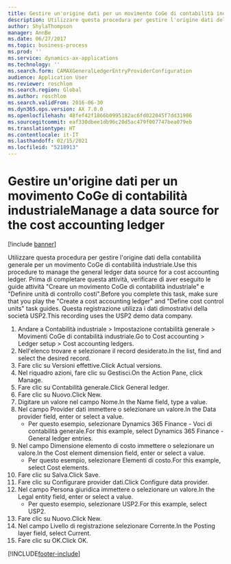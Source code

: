```yaml
---
title: Gestire un'origine dati per un movimento CoGe di contabilità industriale
description: Utilizzare questa procedura per gestire l'origine dati della contabilità generale per un movimento CoGe di contabilità industriale.
author: ShylaThompson
manager: AnnBe
ms.date: 06/27/2017
ms.topic: business-process
ms.prod: ''
ms.service: dynamics-ax-applications
ms.technology: ''
ms.search.form: CAMAXGeneralLedgerEntryProviderConfiguration
audience: Application User
ms.reviewer: roschlom
ms.search.region: Global
ms.author: roschlom
ms.search.validFrom: 2016-06-30
ms.dyn365.ops.version: AX 7.0.0
ms.openlocfilehash: 48fef42f1866b0995182ac6fd022045f7dd31906
ms.sourcegitcommit: eaf330dbee1db96c20d5ac479f007747bea079eb
ms.translationtype: HT
ms.contentlocale: it-IT
ms.lasthandoff: 02/15/2021
ms.locfileid: "5218913"
---
```

# <a name="manage-a-data-source-for-the-cost-accounting-ledger"></a><span data-ttu-id="51db3-103">Gestire un'origine dati per un movimento CoGe di contabilità industriale</span><span class="sxs-lookup"><span data-stu-id="51db3-103">Manage a data source for the cost accounting ledger</span></span>

[!include [banner](../../includes/banner.md)]

<span data-ttu-id="51db3-104">Utilizzare questa procedura per gestire l'origine dati della contabilità generale per un movimento CoGe di contabilità industriale.</span><span class="sxs-lookup"><span data-stu-id="51db3-104">Use this procedure to manage the general ledger data source for a cost accounting ledger.</span></span> <span data-ttu-id="51db3-105">Prima di completare questa attività, verificare di aver eseguito le guide attività "Creare un movimento CoGe di contabilità industriale" e "Definire unità di controllo costi".</span><span class="sxs-lookup"><span data-stu-id="51db3-105">Before you complete this task, make sure that you play the "Create a cost accounting ledger" and "Define cost control units" task guides.</span></span> <span data-ttu-id="51db3-106">Questa registrazione utilizza i dati dimostrativi della società USP2.</span><span class="sxs-lookup"><span data-stu-id="51db3-106">This recording uses the USP2 demo data company.</span></span>

1. <span data-ttu-id="51db3-107">Andare a Contabilità industriale > Impostazione contabilità generale > Movimenti CoGe di contabilità industriale.</span><span class="sxs-lookup"><span data-stu-id="51db3-107">Go to Cost accounting > Ledger setup > Cost accounting ledgers.</span></span>
2. <span data-ttu-id="51db3-108">Nell'elenco trovare e selezionare il record desiderato.</span><span class="sxs-lookup"><span data-stu-id="51db3-108">In the list, find and select the desired record.</span></span>
3. <span data-ttu-id="51db3-109">Fare clic su Versioni effettive.</span><span class="sxs-lookup"><span data-stu-id="51db3-109">Click Actual versions.</span></span>
4. <span data-ttu-id="51db3-110">Nel riquadro azioni, fare clic su Gestisci.</span><span class="sxs-lookup"><span data-stu-id="51db3-110">On the Action Pane, click Manage.</span></span>
5. <span data-ttu-id="51db3-111">Fare clic su Contabilità generale.</span><span class="sxs-lookup"><span data-stu-id="51db3-111">Click General ledger.</span></span>
6. <span data-ttu-id="51db3-112">Fare clic su Nuovo.</span><span class="sxs-lookup"><span data-stu-id="51db3-112">Click New.</span></span>
7. <span data-ttu-id="51db3-113">Digitare un valore nel campo Nome.</span><span class="sxs-lookup"><span data-stu-id="51db3-113">In the Name field, type a value.</span></span>
8. <span data-ttu-id="51db3-114">Nel campo Provider dati immettere o selezionare un valore.</span><span class="sxs-lookup"><span data-stu-id="51db3-114">In the Data provider field, enter or select a value.</span></span>
    * <span data-ttu-id="51db3-115">Per questo esempio, selezionare Dynamics 365 Finance - Voci di contabilità generale.</span><span class="sxs-lookup"><span data-stu-id="51db3-115">For this example, select Dynamics 365 Finance - General ledger entries.</span></span>  
9. <span data-ttu-id="51db3-116">Nel campo Dimensione elemento di costo immettere o selezionare un valore.</span><span class="sxs-lookup"><span data-stu-id="51db3-116">In the Cost element dimension field, enter or select a value.</span></span>
    * <span data-ttu-id="51db3-117">Per questo esempio, selezionare Elementi di costo.</span><span class="sxs-lookup"><span data-stu-id="51db3-117">For this example, select Cost elements.</span></span>  
10. <span data-ttu-id="51db3-118">Fare clic su Salva.</span><span class="sxs-lookup"><span data-stu-id="51db3-118">Click Save.</span></span>
11. <span data-ttu-id="51db3-119">Fare clic su Configurare provider dati.</span><span class="sxs-lookup"><span data-stu-id="51db3-119">Click Configure data provider.</span></span>
12. <span data-ttu-id="51db3-120">Nel campo Persona giuridica immettere o selezionare un valore.</span><span class="sxs-lookup"><span data-stu-id="51db3-120">In the Legal entity field, enter or select a value.</span></span>
    * <span data-ttu-id="51db3-121">Per questo esempio, selezionare USP2.</span><span class="sxs-lookup"><span data-stu-id="51db3-121">For this example, select USP2.</span></span>  
13. <span data-ttu-id="51db3-122">Fare clic su Nuovo.</span><span class="sxs-lookup"><span data-stu-id="51db3-122">Click New.</span></span>
14. <span data-ttu-id="51db3-123">Nel campo Livello di registrazione selezionare Corrente.</span><span class="sxs-lookup"><span data-stu-id="51db3-123">In the Posting layer field, select Current.</span></span>
15. <span data-ttu-id="51db3-124">Fare clic su OK.</span><span class="sxs-lookup"><span data-stu-id="51db3-124">Click OK.</span></span>



[!INCLUDE[footer-include](../../../includes/footer-banner.md)]